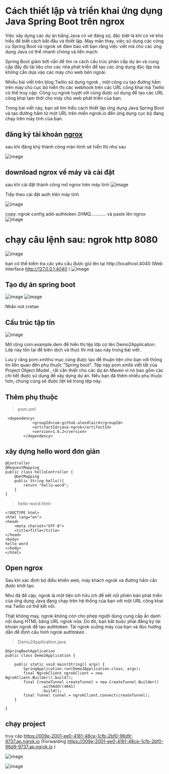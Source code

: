 # Cách thiết lập và triển khai ứng dụng Java Spring Boot trên  ngrox


Việc xây dựng các dự án bằng Java có vẻ đáng sợ, đặc biệt là khi có vẻ khó hiểu để biết cách bắt đầu và thiết lập. May mắn thay, việc sử dụng các công cụ Spring Boot và ngrok sẽ đảm bảo với bạn rằng việc viết mã cho các ứng dụng Java có thể nhanh chóng và liền mạch.

Spring Boot giảm bớt vấn đề tìm ra cách cấu trúc phân cấp dự án và cung cấp đầy đủ tài liệu cho các nhà phát triển để tạo các ứng dụng độc lập mà không cần dựa vào các máy chủ web bên ngoài.

Nhiều bài viết trên blog Twilio sử dụng ngrok , một công cụ tạo đường hầm trên máy chủ cục bộ hiển thị các webhook trên các URL công khai mà Twilio có thể truy cập. Công cụ ngrok tuyệt vời cũng được sử dụng để tạo các URL công khai tạm thời cho máy chủ web phát triển của bạn.

Trong bài viết này, bạn sẽ tìm hiểu cách thiết lập ứng dụng Java Spring Boot và tạo đường hầm từ một URL trên miền ngrok.io đến ứng dụng cục bộ đang chạy trên máy tính của bạn.

## đăng ký tài khoản [ngrox](https://ngrok.com/)
sau khi đăng khý thành công màn hình sẽ hiển thị như sau 

![image](https://user-images.githubusercontent.com/109157942/224470353-03ac3d9e-9b6e-4379-9114-8f1b5e7db513.png)

## download ngrox về máy và cài đặt 

sau khi cài đặt thành công mở ngrox trên máy tính 
![image](https://user-images.githubusercontent.com/109157942/224470424-a486670f-d896-482a-b1ab-6baabde122b4.png)

Tiếp theo cài đặt auth trên máy tính 

![image](https://user-images.githubusercontent.com/109157942/224470487-232a947f-1b25-4cbb-b4e5-73b3636f5775.png)

copy:  ngrok config add-authtoken 2HMQ............ và paste lên ngrox 
![image](https://user-images.githubusercontent.com/109157942/224470527-62feab5c-8428-4452-bcde-2f19dc7d4611.png)

# chạy câu lệnh sau: ngrok http 8080

![image](https://user-images.githubusercontent.com/109157942/224472723-b46309bd-99da-4e67-add9-2ebe84071d1d.png)

bạn có thể kiểm tra các yêu cầu được giử lên tại http://localhost:4040 (Web Interface                 http://127.0.0.1:4040  )
![image](https://user-images.githubusercontent.com/109157942/224470677-1034a65e-e5df-4999-8abd-25e2805243b4.png)

## Tạo dự án spring boot 

![image](https://user-images.githubusercontent.com/109157942/224469962-6e725166-e33c-4247-93c8-bdb422d93809.png)
![image](https://user-images.githubusercontent.com/109157942/224469973-37faae6b-5889-4f7d-a577-867d3050e7b7.png)

Nhấn nút cretae 

## Cấu trúc tập tin 
![image](https://user-images.githubusercontent.com/109157942/224470063-9d37b051-17c0-401b-b85c-a52f5e59c0d2.png)


Mở rộng com.example.dem để hiển thị tệp lớp có tên Demo2Application. Lớp này tồn tại để biên dịch và thực thi mã sau này trong bài viết.

Lưu ý rằng pom.xmlthư mục cũng được tạo để thuận tiện cho bạn với thông tin liên quan đến phụ thuộc "Spring boot". Tệp này pom.xmllà viết tắt của Project Object Model , rất cần thiết cho các dự án Maven vì nó bao gồm các chi tiết được sử dụng để xây dựng dự án. Nếu bạn đã thêm nhiều phụ thuộc hơn, chúng cũng sẽ được liệt kê trong tệp này.

## Thêm phụ thuộc 
> pom.xml 

```
 <dependency>
            <groupId>com.github.alexdlaird</groupId>
            <artifactId>java-ngrok</artifactId>
            <version>1.6.2</version>
        </dependency>
```

## xây dựng hello word đơn giản

```
@Controller
@RequestMapping
public class helloController {
    @GetMapping
    public String hello(){
        return "hello-word";
    }
}
```

> hello-word.html

```
<!DOCTYPE html>
<html lang="en">
<head>
    <meta charset="UTF-8">
    <title>Title</title>
</head>
<body>
hello word
</body>
</html>
```

## Open ngrox

Sau khi xác định bộ điều khiển web, máy khách ngrok và đường hầm cần được khởi tạo.

Như đã đề cập, ngrok là một tiện ích hữu ích để kết nối phiên bản phát triển của ứng dụng Java đang chạy trên hệ thống của bạn với một URL công khai mà Twilio có thể kết nối.

Thật không may, ngrok không còn cho phép người dùng cung cấp ẩn danh nội dung HTML bằng URL ngrok nữa. Do đó, bạn bắt buộc phải đăng ký tài khoản ngrok để tạo authtoken. Tải ngrok xuống máy của bạn và đọc hướng dẫn để định cấu hình ngrok authtoken .


> Demo2Application.java

```
@SpringBootApplication
public class Demo2Application {

    public static void main(String[] args) {
        SpringApplication.run(Demo2Application.class, args);
        final NgrokClient ngrokClient = new NgrokClient.Builder().build();
        final CreateTunnel createTunnel = new CreateTunnel.Builder()
                .withAddr(4041)
                .build();
        final Tunnel tunnel = ngrokClient.connect(createTunnel);
    }

}

```

## chạy project 
 truy cập https://009e-2001-ee0-4181-48ce-1cfb-2bf0-96d9-9737.ap.ngrok.io (Forwarding   https://009e-2001-ee0-4181-48ce-1cfb-2bf0-96d9-9737.ap.ngrok.io )

![image](https://user-images.githubusercontent.com/109157942/224472717-c1bd41e5-8603-4323-96bb-8c77c00f32a7.png)


![image](https://user-images.githubusercontent.com/109157942/224472684-7d02e83b-0811-415d-be94-f828654cd769.png)


